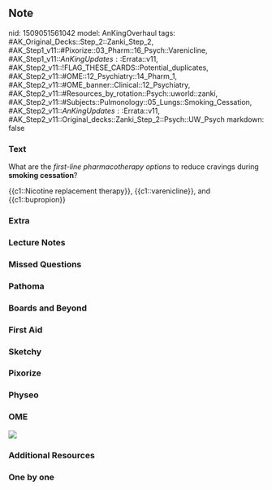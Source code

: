## Note
nid: 1509051561042
model: AnKingOverhaul
tags: #AK_Original_Decks::Step_2::Zanki_Step_2, #AK_Step1_v11::#Pixorize::03_Pharm::16_Psych::Varenicline, #AK_Step1_v11::$AnKingUpdates::$Errata::v11, #AK_Step2_v11::!FLAG_THESE_CARDS::Potential_duplicates, #AK_Step2_v11::#OME::12_Psychiatry::14_Pharm_1, #AK_Step2_v11::#OME_banner::Clinical::12_Psychiatry, #AK_Step2_v11::#Resources_by_rotation::Psych::uworld::zanki, #AK_Step2_v11::#Subjects::Pulmonology::05_Lungs::Smoking_Cessation, #AK_Step2_v11::$AnKingUpdates::$Errata::v11, #AK_Step2_v11::Original_decks::Zanki_Step_2::Psych::UW_Psych
markdown: false

### Text
What are the <i>first-line pharmacotherapy options</i> to reduce
cravings during <b>smoking cessation</b>?
<div>
  {{c1::Nicotine replacement therapy}}, {{c1::varenicline}}, and
  {{c1::bupropion}}
</div>

### Extra


### Lecture Notes


### Missed Questions


### Pathoma


### Boards and Beyond


### First Aid


### Sketchy


### Pixorize


### Physeo


### OME
<div class="ome-widget">
  <a href=
  "https://onlinemeded.org/spa/psychiatry?ref=anki"><img src=
  "_OME_AnkiFlashcards_Topic_1.png"></a>
</div>

### Additional Resources


### One by one

